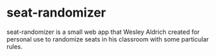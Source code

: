 # seat-randomizer

seat-randomizer is a small web app that Wesley Aldrich created for personal use to randomize seats in his classroom with some particular rules.